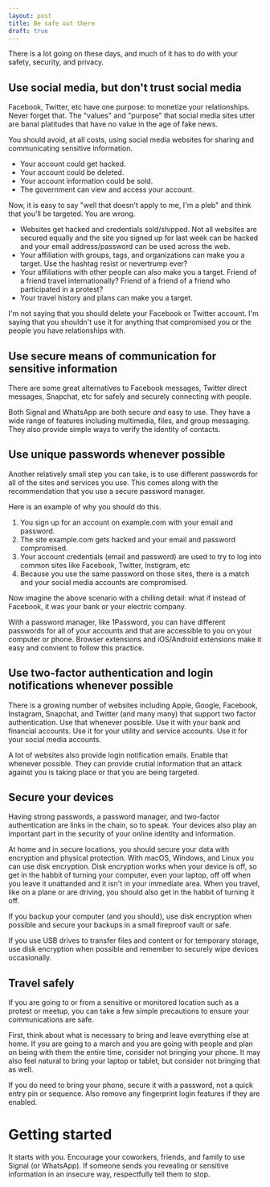 ```yaml
---
layout: post
title: Be safe out there
draft: true
---
```


There is a lot going on these days, and much of it has to do with your safety, security, and privacy.

## Use social media, but don't trust social media

Facebook, Twitter, etc have one purpose: to monetize your relationships. Never forget that. The "values" and "purpose" that social media sites utter are banal platitudes that have no value in the age of fake news.

You should avoid, at all costs, using social media websites for sharing and communicating sensitive information.

* Your account could get hacked.
* Your account could be deleted.
* Your account information could be sold.
* The government can view and access your account.

Now, it is easy to say "well that doesn't apply to me, I'm a pleb" and think that you'll be targeted. You are wrong.

* Websites get hacked and credentials sold/shipped. Not all websites are secured equally and the site you signed up for last week can be hacked and your email address/password can be used across the web.
* Your affiliation with groups, tags, and organizations can make you a target. Use the hashtag resist or nevertrump ever?
* Your affiliations with other people can also make you a target. Friend of a friend travel internationally? Friend of a friend of a friend who participated in a protest?
* Your travel history and plans can make you a target.

I'm not saying that you should delete your Facebook or Twitter account. I'm saying that you shouldn't use it for anything that compromised you or the people you have relationships with.

## Use secure means of communication for sensitive information

There are some great alternatives to Facebook messages, Twitter direct messages, Snapchat, etc for safely and securely connecting with people.

Both Signal and WhatsApp are both secure *and* easy to use. They have a wide range of features including multimedia, files, and group messaging. They also provide simple ways to verify the identity of contacts.

## Use unique passwords whenever possible

Another relatively small step you can take, is to use different passwords for all of the sites and services you use. This comes along with the recommendation that you use a secure password manager.

Here is an example of why you should do this.

1. You sign up for an account on example.com with your email and password.
2. The site example.com gets hacked and your email and password compromised.
3. Your account credentials (email and password) are used to try to log into common sites like Facebook, Twitter, Instigram, etc
4. Because you use the same password on those sites, there is a match and your social media accounts are compromised.

Now imagine the above scenario with a chilling detail: what if instead of Facebook, it was your bank or your electric company.

With a password manager, like 1Password, you can have different passwords for all of your accounts and that are accessible to you on your computer or phone. Browser extensions and iOS/Android extensions make it easy and convient to follow this practice.

## Use two-factor authentication and login notifications whenever possible

There is a growing number of websites including Apple, Google, Facebook, Instagram, Snapchat, and Twitter (and many many) that support two factor authentication. Use that whenever possible. Use it with your bank and financial accounts. Use it for your utility and service accounts. Use it for your social media accounts.

A lot of websites also provide login notification emails. Enable that whenever possible. They can provide crutial information that an attack against you is taking place or that you are being targeted.

## Secure your devices

Having strong passwords, a password manager, and two-factor authentication are links in the chain, so to speak. Your devices also play an important part in the security of your online identity and information.

At home and in secure locations, you should secure your data with encryption and physical protection. With macOS, Windows, and Linux you can use disk encryption. Disk encryption works when your device is off, so get in the habbit of turning your computer, even your laptop, off off when you leave it unattanded and it isn't in your immediate area. When you travel, like on a plane or are driving, you should also get in the habbit of turning it off.

If you backup your computer (and you should), use disk encryption when possible and secure your backups in a small fireproof vault or safe.

If you use USB drives to transfer files and content or for temporary storage, use disk encryption when possible and remember to securely wipe devices occasionally.

## Travel safely

If you are going to or from a sensitive or monitored location such as a protest or meetup, you can take a few simple precautions to ensure your communications are safe.

First, think about what is necessary to bring and leave everything else at home. If you are going to a march and you are going with people and plan on being with them the entire time, consider not bringing your phone. It may also feel natural to bring your laptop or tablet, but consider not bringing that as well.

If you do need to bring your phone, secure it with a password, not a quick entry pin or sequence. Also remove any fingerprint login features if they are enabled.

# Getting started

It starts with you. Encourage your coworkers, friends, and family to use Signal (or WhatsApp). If someone sends you revealing or sensitive information in an insecure way, respectfully tell them to stop.
